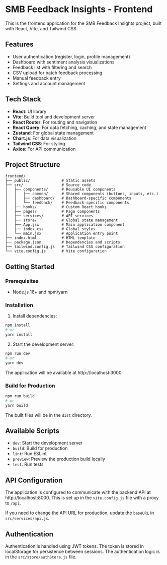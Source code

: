 # SMB Feedback Insights - Frontend

This is the frontend application for the SMB Feedback Insights project, built with React, Vite, and Tailwind CSS.

## Features

- User authentication (register, login, profile management)
- Dashboard with sentiment analysis visualizations
- Feedback list with filtering and search
- CSV upload for batch feedback processing
- Manual feedback entry
- Settings and account management

## Tech Stack

- **React**: UI library
- **Vite**: Build tool and development server
- **React Router**: For routing and navigation
- **React Query**: For data fetching, caching, and state management
- **Zustand**: For global state management
- **Chart.js**: For data visualization
- **Tailwind CSS**: For styling
- **Axios**: For API communication

## Project Structure

```
frontend/
├── public/              # Static assets
├── src/                 # Source code
│   ├── components/      # Reusable UI components
│   │   ├── common/      # Shared components (buttons, inputs, etc.)
│   │   ├── dashboard/   # Dashboard-specific components
│   │   └── feedback/    # Feedback-specific components
│   ├── hooks/           # Custom React hooks
│   ├── pages/           # Page components
│   ├── services/        # API services
│   ├── store/           # Global state management
│   ├── App.jsx          # Main application component
│   ├── index.css        # Global styles
│   └── main.jsx         # Application entry point
├── index.html           # HTML template
├── package.json         # Dependencies and scripts
├── tailwind.config.js   # Tailwind CSS configuration
└── vite.config.js       # Vite configuration
```

## Getting Started

### Prerequisites

- Node.js 16+ and npm/yarn

### Installation

1. Install dependencies:

```bash
npm install
# or
yarn install
```

2. Start the development server:

```bash
npm run dev
# or
yarn dev
```

The application will be available at http://localhost:3000.

### Build for Production

```bash
npm run build
# or
yarn build
```

The built files will be in the `dist` directory.

## Available Scripts

- `dev`: Start the development server
- `build`: Build for production
- `lint`: Run ESLint
- `preview`: Preview the production build locally
- `test`: Run tests

## API Configuration

The application is configured to communicate with the backend API at http://localhost:8000. This is set up in the `vite.config.js` file with a proxy to `/api`.

If you need to change the API URL for production, update the `baseURL` in `src/services/api.js`.

## Authentication

Authentication is handled using JWT tokens. The token is stored in localStorage for persistence between sessions. The authentication logic is in the `src/store/authStore.js` file.